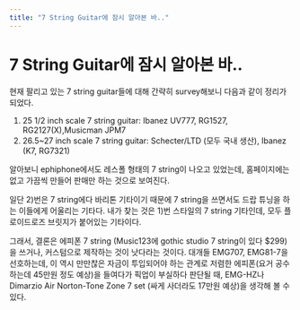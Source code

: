 ```yaml
---
title: "7 String Guitar에 잠시 알아본 바.."
---
```

# 7 String Guitar에 잠시 알아본 바..


현재 팔리고 있는 7 string guitar들에 대해 간략히 survey해보니 다음과 같이 정리가 되었다.

1) 25 1/2 inch scale 7 string guitar: Ibanez UV777, RG1527, RG2127(X),Musicman JPM7
2) 26.5~27 inch scale 7 string guitar: Schecter/LTD (모두 국내 생산), Ibanez (K7, RG7321)

알아보니 ephiphone에서도 레스폴 형태의 7 string이 나오고 있었는데, 홈페이지에는 없고 가끔씩 만들어 판매만 하는 것으로 보여진다.

일단 2)번은 7 string에다 바리톤 기타이기 때문에 7 string을 쓰면서도 드랍 튜닝을 하는 이들에게 어울리는 기타다. 내가 찾는 것은 1)번 스타일의 7 string 기타인데, 모두 플로이드로즈 브릿지가 붙어있는 기타이다.

그래서, 결론은 에피폰 7 string (Music123에 gothic studio 7 string이 있다 $299)을 쓰거나, 커스텀으로 제작하는 것이 낫다라는 것이다. 대개들 EMG707, EMG81-7을 선호하는데, 이 역시 만만찮은 자금이 투입되어야 하는 관계로 저렴한 에피폰(요거 공수하는데 45만원 정도 예상)을 들여다가 픽업이 부실하다 판단될 때, EMG-HZ나 Dimarzio Air Norton-Tone Zone 7 set (싸게 사더라도 17만원 예상)을 생각해 볼 수 있다.



